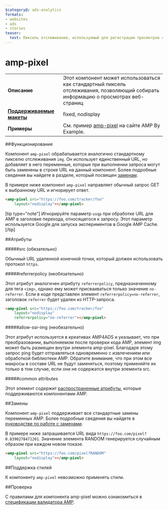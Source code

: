 ```yaml
---
$category@: ads-analytics
formats:
- websites
- ads
- stories
teaser:
  text: Пиксель отслеживания, используемый для регистрации просмотров страниц
---
```



<!--- Reformatted by Reftar! for AMP (go/reftar) on 2019-06-13 -->
<!---
       Copyright 2016 The AMP HTML Authors. All Rights Reserved.

       Licensed under the Apache License, Version 2.0 (the "License");
     you may not use this file except in compliance with the License.
     You may obtain a copy of the License at

     http://www.apache.org/licenses/LICENSE-2.0

     Unless required by applicable law or agreed to in writing, software
     distributed under the License is distributed on an "AS-IS" BASIS,
     WITHOUT WARRANTIES OR CONDITIONS OF ANY KIND, either express or implied.
     See the License for the specific language governing permissions and
     limitations under the License.
-->

# amp-pixel


<table>
  <tr>
    <td class="col-fourty"><strong>Описание</strong></td>
    <td>Этот компонент может использоваться как стандартный пиксель отслеживания, позволяющий собирать информацию о просмотрах веб-страниц</td>
  </tr>
  <tr>
    <td class="col-fourty"><strong><a href="https://www.ampproject.org/docs/guides/responsive/control_layout.html">Поддерживаемые макеты</a></strong></td>
    <td>fixed, nodisplay</td>
  </tr>
  <tr>
    <td class="col-fourty"><strong>Примеры</strong></td>
    <td>См. пример <a href="https://ampbyexample.com/components/amp-pixel/">amp-pixel</a> на сайте AMP By Example.</td>
  </tr>
</table>

##Функционирование

Компонент `amp-pixel` обрабатывается аналогично стандартному пикселю отслеживания `img`. Он использует единственный URL, но добавляет в него переменные, которые при выполнении запроса могут быть заменены в строке URL на данный компонент. Более подробные сведения вы найдете в разделе, который посвящен [заменам](#substitutions).

В примере ниже компонент `amp-pixel` направляет обычный запрос GET к выбранному URL и игнорирует ответ.

```html
<amp-pixel src="https://foo.com/tracker/foo"
    layout="nodisplay"></amp-pixel>
```

[tip type="note"]
Игнорируйте параметр `usqp` при обработке URL для AMP в заголовке перехода, относящегося к запросу. Этот параметр используется Google для запуска экспериментов в Google AMP Cache.
[/tip]

##Атрибуты

#####src (обязательно)

Обычный URL удаленной конечной точки, который должен использовать протокол `https`.

#####referrerpolicy (необязательно)

Этот атрибут аналогичен атрибуту `referrerpolicy`, предназначенному для тега `<img>`, однако ему может присваиваться только значение `no-referrer`. Если в коде представлен элемент `referrerpolicy=no-referrer`, заголовок `referrer` будет удален из HTTP-запроса.

```html
<amp-pixel src="https://foo.com/tracker/foo"
    layout="nodisplay"
    referrerpolicy="no-referrer"></amp-pixel>
```

#####allow-ssr-img (необязательно)

Этот атрибут используется в креативах AMP4ADS и указывает, что при преобразовании, выполняемом после проверки кода AMP, элемент img может быть размещен внутри элемента amp-pixel. Благодаря этому запрос ping будет отправляться одновременно с извлечением или обработкой библиотеки AMP.
Обратите внимание, что при этом все макросы в составе URL не будут заменяться, поэтому применяйте их только в том случае, если они не содержатся внутри элемента src.

#####common attributes

Этот элемент содержит [распространенные атрибуты](https://www.ampproject.org/docs/reference/common_attributes), которые поддерживаются компонентами AMP.

##Замены

Компонент `amp-pixel` поддерживает все стандартные замены переменных AMP.
Более подробные сведения вы найдете в [руководстве по работе с заменами](../spec/amp-var-substitutions.md).

В примере ниже запрашивается URL вида `https://foo.com/pixel?0.8390278471201`. Значение элемента RANDOM генерируется случайным образом при каждом новом показе.

```html
<amp-pixel src="https://foo.com/pixel?RANDOM"
    layout="nodisplay"></amp-pixel>
```

##Поддержка стилей

К компоненту `amp-pixel` невозможно применять стили.

##Проверка

С правилами для компонента amp-pixel можно ознакомиться в [спецификации валидатора AMP](https://github.com/ampproject/amphtml/blob/master/validator/validator-main.protoascii).
